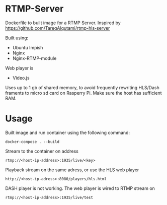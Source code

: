 # RTMP-Server
Dockerfile to built image for a RTMP Server.
Inspired by https://github.com/TareqAlqutami/rtmp-hls-server

Built using:
- Ubuntu Impish
- Nginx
- Nginx-RTMP-module

Web player is
- Video.js

Uses up to 1 gb of shared memory, to avoid frequently rewriting HLS/Dash framents to micro sd card on Rasperry Pi.
Make sure the host has sufficient RAM.
# Usage
Built image and run container using the following command:
```
docker-compose . --build
```
Stream to the container on address
```
rtmp://<host-ip-address>:1935/live/<key>
```
Playback stream on the same adress, or use the HLS web player
```
http://<host-ip-adress>:8080/players/hls.html
```
DASH player is not working.
The web player is wired to RTMP stream on
```
rtmp://<host-ip-address>:1935/live/test
```
